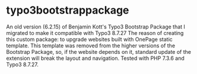 # typo3bootstrappackage
An old version (6.2.15) of Benjamin Kott's Typo3 Bootstrap Package that I migrated to make it compatible with Typo3 8.7.27
The reason of creating this custom package: to upgrade websites built with OnePage static template. This template was removed from the higher versions of the Bootstrap Package, so, if the website depends on it, standard update of the extension will break the layout and navigation. Tested with PHP 7.3.6 and Typo3 8.7.27.
